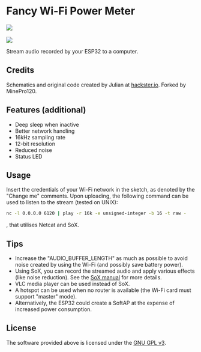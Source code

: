 # Fancy Wi-Fi Power Meter
<p align="left">
<a target="_blank" href="https://www.gnu.org/licenses/gpl-3.0.en.html" title="License: GPL v3">
<img src="https://img.shields.io/badge/License:-GPL%20v3-darkred.svg">
</a>
<br>
<br>
<img src="https://i.imgur.com/2fK8lem.png" align="center">
</p>
Stream audio recorded by your ESP32 to a computer.

## Credits
Schematics and original code created by Julian at [hackster.io](https://www.hackster.io/julianso/esp32-voice-streamer-52bd7e "hackster.io"). 
Forked by MinePro120.

## Features (additional)
* Deep sleep when inactive
* Better network handling
* 16kHz sampling rate
* 12-bit resolution
*  Reduced noise
* Status LED

## Usage
Insert the credentials of your Wi-Fi network in the sketch, as denoted by the "Change me" comments.
Upon uploading, the following command can be used to listen to the stream (tested on UNIX):
``` bash
nc -l 0.0.0.0 6120 | play -r 16k -e unsigned-integer -b 16 -t raw -
```
, that utilises Netcat and SoX.

## Tips
* Increase the "AUDIO_BUFFER_LENGTH" as much as possible to avoid noise created by using the Wi-Fi (and possibly save battery power).
* Using SoX, you can record the streamed audio and apply various effects (like noise reduction). See the [SoX manual](https://linux.die.net/man/1/sox "Sox Manual") for more details.
* VLC media player can be used instead of SoX.
* A hotspot can be used when no router is available (the Wi-Fi card must support "master" mode).
* Alternatively, the ESP32 could create a SoftAP at the expense of increased power consumption.

## License
The software provided above is licensed under the [GNU GPL v3](https://www.gnu.org/licenses/gpl-3.0.en.html).
